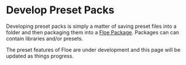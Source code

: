 <!--
SPDX-FileCopyrightText: 2024 Sam Windell
SPDX-License-Identifier: GPL-3.0-or-later
-->

# Develop Preset Packs

Developing preset packs is simply a matter of saving preset files into a folder and then packaging them into a [Floe Package](./packaging.md). Packages can can contain libraries and/or presets.

<div class="warning">
The preset features of Floe are under development and this page will be updated as things progress.
</div>
